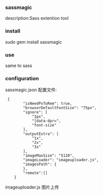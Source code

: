 ### sassmagic


description:Sass extention tool


### install


sudo gem install sassmagic


### use


same to sass


### configuration


sassmagic.json 配置文件:




     {
            "isNeedPxToRem": true,
            "browserDefaultFontSize": "75px",
            "ignore": [
                "1px",
                "[data-dpr=",
                "font-size"
            ],
            "outputExtra": [
                "1x",
                "2x",
                "3x"
            ],
            "imageMaxSize": "5120",
            "imageLoader": "imageuploader.js",
            "imagesPath": {
            },
            "remote":[]
        }

imageuploader.js
图片上传